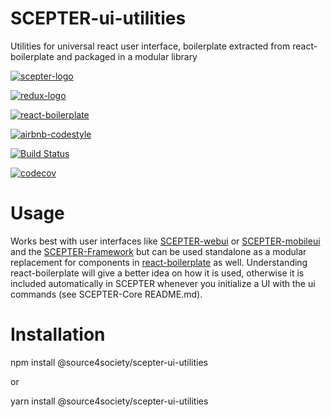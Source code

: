 # SCEPTER-ui-utilities
Utilities for universal react user interface, boilerplate extracted from react-boilerplate and packaged in a modular library

[![scepter-logo](http://res.cloudinary.com/source-4-society/image/upload/v1519221119/scepter_hzpcqt.png)](https://github.com/source4societyorg/SCEPTER-core)

[![redux-logo](https://raw.githubusercontent.com/reactjs/redux/master/logo/logo-title-dark.png)](https://github.com/reactjs/redux)

[![react-boilerplate](https://github.com/react-boilerplate/brand/blob/master/assets/logo.png)](https://gihub.com/react-boilerplate)

[![airbnb-codestyle](https://camo.githubusercontent.com/1c5c800fbdabc79cfaca8c90dd47022a5b5c7486/68747470733a2f2f696d672e736869656c64732e696f2f62616467652f636f64652532307374796c652d616972626e622d627269676874677265656e2e7376673f7374796c653d666c61742d737175617265)](https://github.com/airbnb/javascript)

[![Build Status](https://travis-ci.org/source4societyorg/SCEPTER-ui-utilities.svg?branch=master)](https://travis-ci.org/source4societyorg/SCEPTER-ui-utilities)

[![codecov](https://codecov.io/gh/source4societyorg/SCEPTER-ui-utilities/branch/master/graph/badge.svg)](https://codecov.io/gh/source4societyorg/SCEPTER-ui-utilities)

# Usage

Works best with user interfaces like [SCEPTER-webui](https://www.github.com/source4societyorg/SCEPTER-webui) or [SCEPTER-mobileui](https://www.github.com/source4societyorg/SCEPTER-mobileui) and the [SCEPTER-Framework](https://www.github.com/source4societyorg/SCEPTER-Core) but can be used standalone as a modular replacement for components in [react-boilerplate](https://www.github.com/react-boilerplate/react-boilerplate) as well. Understanding react-boilerplate will give a better idea on how it is used, otherwise it is included automatically in SCEPTER whenever you initialize a UI with the ui commands (see SCEPTER-Core README.md).

# Installation

  npm install @source4society/scepter-ui-utilities

or

  yarn install @source4society/scepter-ui-utilities


